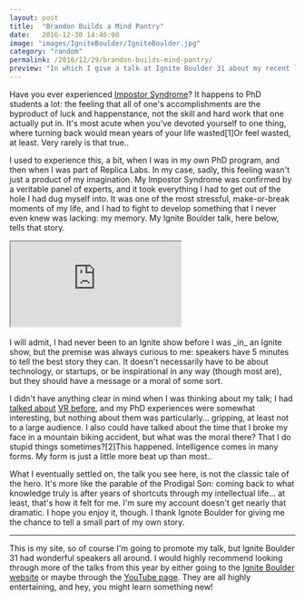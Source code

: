 ```yaml
---
layout: post
title:  "Brandon Builds a Mind Pantry"
date:   2016-12-30 14:46:00
image: "images/IgniteBoulder/IgniteBoulder.jpg"
category: "random"
permalink: /2016/12/29/brandon-builds-mind-pantry/
preview: "In which I give a talk at Ignite Boulder 31 about my recent life crisis... that I had only myself to blame for."
---
```


Have you ever experienced [Impostor Syndrome](https://en.wikipedia.org/wiki/Impostor_syndrome)? It happens to PhD students a lot: the feeling that all of one's accomplishments are the byproduct of luck and happenstance, not the skill and hard work that one actually put in. It's most acute when you've devoted yourself to one thing, where turning back would mean years of your life wasted<span class="ref"><span class="refnum">[1]</span><span class="refbody">Or feel wasted, at least. Very rarely is that true.</span></span>. 

I used to experience this, a bit, when I was in my own PhD program, and then when I was part of Replica Labs. In my case, sadly, this feeling wasn't just a product of my imagination. My Impostor Syndrome was confirmed by a veritable panel of experts, and it took everything I had to get out of the hole I had dug myself into. It was one of the most stressful, make-or-break moments of my life, and I had to fight to develop something that I never even knew was lacking: my memory. My Ignite Boulder talk, here below, tells that story.

<div class="embed-responsive embed-responsive-16by9" >
<iframe class="embed-responsive-item"  src="https://www.youtube.com/embed/a2S6nqfKWQQ"></iframe>
</div>

<br>
I will admit, I had never been to an Ignite show before I was _in_ an Ignite show, but the premise was always curious to me: speakers have 5 minutes to tell the best story they can. It doesn't necessarily have to be about technology, or startups, or be inspirational in any way (though most are), but they should have a message or a moral of some sort.

I didn't have anything clear in mind when I was thinking about my talk; I had [talked about](http://bminortx.github.io/empathy-through-vr) [VR before](http://bminortx.github.io/horsepocalypse), and my PhD experiences were somewhat interesting, but nothing about them was particularly... gripping, at least not to a large audience. I also could have talked about the time that I broke my face in a mountain biking accident, but what was the moral there? That I do stupid things sometimes?<span class="ref"><span class="refnum">[2]</span><span class="refbody">This happened. Intelligence comes in many forms. My form is just a little more beat up than most.</span></span>.

What I eventually settled on, the talk you see here, is not the classic tale of the hero. It's more like the parable of the Prodigal Son: coming back to what knowledge truly is after years of shortcuts through my intellectual life... at least, that's how it felt for me. I'm sure my account doesn't get nearly that dramatic. I hope you enjoy it, though. I thank Ignote Boulder for giving me the chance to tell a small part of my own story.

- - - - - 

This is my site, so of course I'm going to promote my talk, but Ignite Boulder 31 had wonderful speakers all around. I would highly recommend looking through more of the talks from this year by either going to the [Ignite Boulder website](http://igniteboulder.com/) or maybe through the [YouTube page](https://www.youtube.com/channel/UCb3r8w2uN6byUYz19xMzyrw). They are all highly entertaining, and hey, you might learn something new!

